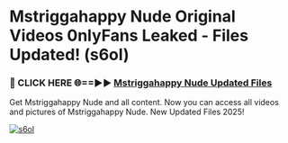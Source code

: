 # Mstriggahappy Nude Original Videos 0nlyFans Leaked - Files Updated! (s6ol)

<h3>🔴 CLICK HERE 🌐==►► <a href="https://tinyurl.com/52m3yx9h" rel="nofollow">Mstriggahappy Nude Updated Files</a></h3>

Get Mstriggahappy Nude and all content. Now you can access all videos and pictures of Mstriggahappy Nude. New Updated Files 2025!

[![s6ol](https://i.imgur.com/TnHtlc8.gif)](https://tinyurl.com/52m3yx9h)
